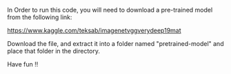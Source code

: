 In Order to run this code, you will need to download a pre-trained model from the following link:

https://www.kaggle.com/teksab/imagenetvggverydeep19mat

Download the file, and extract it into a folder named "pretrained-model" and place that folder in the directory. 

Have fun !!
